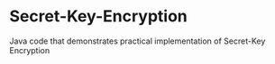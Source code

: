 # Secret-Key-Encryption
Java code that demonstrates practical implementation of Secret-Key Encryption
